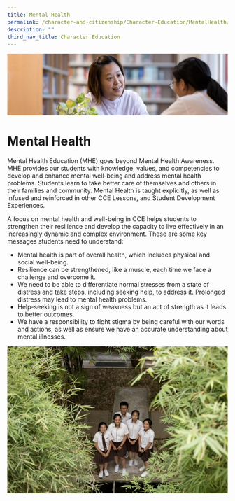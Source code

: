 ```yaml
---
title: Mental Health
permalink: /character-and-citizenship/Character-Education/MentalHealth/permalink/
description: ""
third_nav_title: Character Education
---
```

![](/images/CCE.jpg)

Mental Health
=============

Mental Health Education (MHE) goes beyond Mental Health Awareness. MHE provides our students with knowledge, values, and competencies to develop and enhance mental well-being and address mental health problems. Students learn to take better care of themselves and others in their families and community. Mental Health is taught explicitly, as well as infused and reinforced in other CCE Lessons, and Student Development Experiences.  
  
A focus on mental health and well-being in CCE helps students to strengthen their resilience and develop the capacity to live effectively in an increasingly dynamic and complex environment. These are some key messages students need to understand:  
  

*   Mental health is part of overall health, which includes physical and social well-being.
*   Resilience can be strengthened, like a muscle, each time we face a challenge and overcome it.
*   We need to be able to differentiate normal stresses from a state of distress and take steps, including seeking help, to address it. Prolonged distress may lead to mental health problems.
*   Help-seeking is not a sign of weakness but an act of strength as it leads to better outcomes.
*   We have a responsibility to fight stigma by being careful with our words and actions, as well as ensure we have an accurate understanding about mental illnesses.

![](/images/mental.jpg)